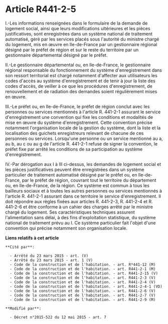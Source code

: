 # Article R441-2-5

I.-Les informations renseignées dans le formulaire de la demande de logement social, ainsi que leurs modifications
ultérieures et les pièces justificatives, sont enregistrées dans un système national de traitement automatisé, géré par les
services placés sous l'autorité du ministre chargé du logement, mis en œuvre en Ile-de-France par un gestionnaire régional
désigné par le préfet de région et sur le reste du territoire par un gestionnaire départemental désigné par le préfet. 

II.-Le gestionnaire départemental ou, en Ile-de-France, le gestionnaire régional responsable du fonctionnement du système
d'enregistrement dans son ressort territorial est chargé notamment d'affecter aux utilisateurs les codes d'accès au système
d'enregistrement et de tenir à jour la liste des codes d'accès, de veiller à ce que les procédures d'enregistrement, de
renouvellement et de radiation des demandes soient régulièrement mises en œuvre. 

III.-Le préfet ou, en Ile-de-France, le préfet de région conclut avec les personnes ou services mentionnés à l'article R.
441-2-1 assurant le service d'enregistrement une convention qui fixe les conditions et modalités de mise en œuvre du système
d'enregistrement. Cette convention précise notamment l'organisation locale de la gestion du système, dont la liste et la
localisation des guichets enregistreurs relevant de chacune de ces personnes ou services. Lorsqu'une personne ou un service
mentionné au a, au b, au c ou au g de l'article R. 441-2-1 refuse de signer la convention, le préfet fixe par arrêté les
conditions de sa participation au système d'enregistrement. 

IV.-Par dérogation aux I à III ci-dessus, les demandes de logement social et les pièces justificatives peuvent être
enregistrées dans un système particulier de traitement automatisé désigné par le préfet ou, en Ile-de-France, par le préfet
de région, couvrant tout le territoire du département ou, en Ile-de-France, de la région. Ce système est commun à tous les
bailleurs sociaux et à toutes les autres personnes ou services mentionnés à l'article R. 441-2-1 assurant dans ce territoire
le service d'enregistrement. Il doit répondre aux règles fixées aux articles R. 441-2-3, R. 441-2-4 et R. 441-2-6 et être
conforme à un cahier des charges arrêté par le ministre chargé du logement. Ses caractéristiques techniques assurent
l'alimentation sans délai, à des fins d'exploitation statistique, du système national de traitement prévu au I. Ce système
particulier fait l'objet d'une convention qui précise notamment son organisation locale.

**Liens relatifs à cet article**

	**Cité par**:

	  - Arrêté du 23 mars 2015 - art. (V)
	  - Arrêté du 23 mars 2015 - art. 1 (V)
	  - Code de la construction et de l'habitation. - art. R*441-12 (M)
	  - Code de la construction et de l'habitation. - art. R441-2-1 (M)
	  - Code de la construction et de l'habitation. - art. R441-2-15 (V)
	  - Code de la construction et de l'habitation. - art. R441-2-3 (V)
	  - Code de la construction et de l'habitation. - art. R441-2-4 (V)
	  - Code de la construction et de l'habitation. - art. R441-2-4-1 (VD)
	  - Code de la construction et de l'habitation. - art. R441-2-6 (V)
	  - Code de la construction et de l'habitation. - art. R441-2-7 (V)
	  - Code de la construction et de l'habitation. - art. R441-2-9 (M)

	**Modifié par**:

	  - Décret n°2015-522 du 12 mai 2015 - art. 7
